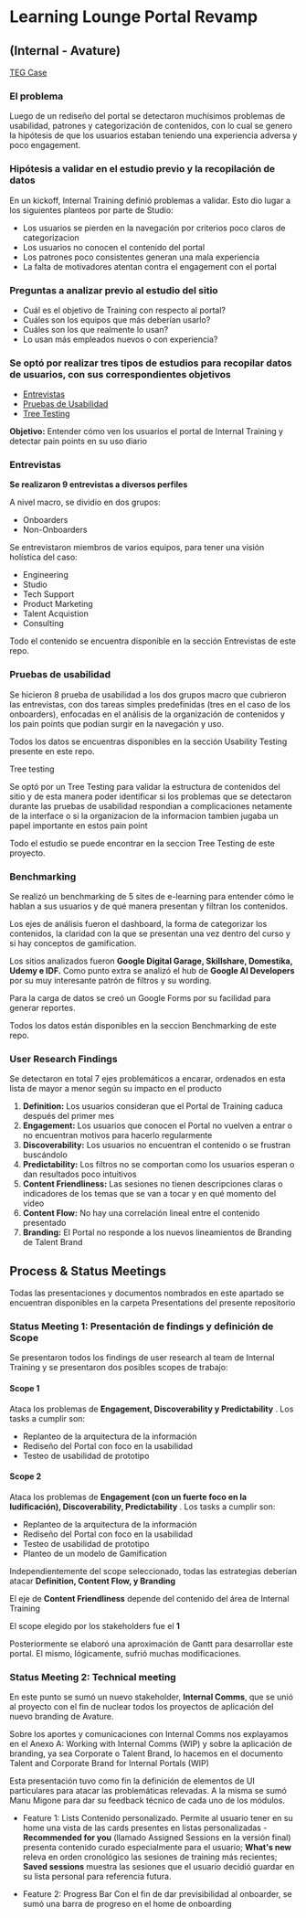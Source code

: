 # Learning Lounge Portal Revamp 
## (Internal - Avature)

[TEG Case](https://teg.avature.net/#Case/482253)

### El problema

Luego de un rediseño del portal se detectaron muchísimos problemas de usabilidad, patrones y categorización de contenidos, con lo cual se genero la hipótesis de que los usuarios estaban teniendo una experiencia adversa y poco engagement.

### Hipótesis a validar en el estudio previo y la recopilación de datos

En un kickoff, Internal Training definió problemas a validar. Esto dio lugar a los siguientes planteos por parte de Studio:

- Los usuarios se pierden en la navegación por criterios poco claros de categorizacion
- Los usuarios no conocen el contenido del portal
- Los patrones poco consistentes generan una mala experiencia
- La falta de motivadores atentan contra el engagement con el portal

### Preguntas a analizar previo al estudio del sitio

- Cuál es el objetivo de Training con respecto al portal?
- Cuáles son los equipos que más deberían usarlo?
- Cuáles son los que realmente lo usan?
- Lo usan más empleados nuevos o con experiencia?

### Se optó por realizar tres tipos de estudios para recopilar datos de usuarios, con sus correspondientes objetivos

- [Entrevistas](https://github.com/jmmorena/Studio-Process-Framework/tree/Internal-Training-Portal-Revamp/User%20Testing/Interviews)
- [Pruebas de Usabilidad](https://github.com/jmmorena/Studio-Process-Framework/tree/Internal-Training-Portal-Revamp/User%20Testing/Usability%20Testing)
- [Tree Testing](https://github.com/jmmorena/Studio-Process-Framework/tree/Internal-Training-Portal-Revamp/User%20Testing/Tree%20Testing)

__Objetivo:__ Entender cómo ven los usuarios el portal de Internal Training y detectar pain points en su uso diario




### Entrevistas

__Se realizaron 9 entrevistas a diversos perfiles__

A nivel macro, se dividio en dos grupos:
- Onboarders
- Non-Onboarders

Se entrevistaron miembros de varios equipos, para tener una visión holística del caso:
- Engineering
- Studio
- Tech Support
- Product Marketing
- Talent Acquistion
- Consulting

Todo el contenido se encuentra disponible en la sección Entrevistas de este repo.

### Pruebas de usabilidad

Se hicieron 8 prueba de usabilidad a los dos grupos macro que cubrieron las entrevistas, con dos tareas simples predefinidas (tres en el caso de los onboarders), enfocadas en el análisis de la organización de contenidos y los pain points que podían surgir en la navegación y uso.

Todos los datos se encuentras disponibles en la sección Usability Testing presente en este repo.

Tree testing

Se optó por un Tree Testing para validar la estructura de contenidos del sitio y de esta manera poder identificar si los problemas que se detectaron durante las pruebas de usabilidad respondian a complicaciones netamente de la interface o si la organizacion de la informacion tambien jugaba un papel importante en estos pain point

Todo el estudio se puede encontrar en la seccion Tree Testing de este proyecto. 

### Benchmarking

Se realizó un benchmarking de 5 sites de e-learning para entender cómo le hablan a sus usuarios y de qué manera presentan y filtran los contenidos.

Los ejes de análisis fueron el dashboard, la forma de categorizar los contenidos, la claridad con la que se presentan una vez dentro del curso y si hay conceptos de gamification.

Los sitios analizados fueron __Google Digital Garage, Skillshare, Domestika, Udemy e IDF.__ Como punto extra se analizó el hub de __Google AI Developers__ por su muy interesante patrón de filtros y su wording.

Para la carga de datos se creó un Google Forms por su facilidad para generar reportes.

Todos los datos están disponibles en la seccion Benchmarking de este repo.

### User Research Findings

Se detectaron en total 7 ejes problemáticos a encarar, ordenados en esta lista de mayor a menor según su impacto en el producto

1. __Definition:__ Los usuarios consideran que el Portal de Training caduca después del primer mes
2. __Engagement:__ Los usuarios que conocen el Portal no vuelven a entrar o no encuentran motivos para hacerlo regularmente
3. __Discoverability:__ Los usuarios no encuentran el contenido o se frustran buscándolo
4. __Predictability:__ Los filtros no se comportan como los usuarios esperan o dan resultados poco intuitivos
5. __Content Friendliness:__ Las sesiones no tienen descripciones claras o indicadores de los temas que se van a tocar y en qué momento del video
6. __Content Flow:__ No hay una correlación lineal entre el contenido presentado
7. __Branding:__ El Portal no responde a los nuevos lineamientos de Branding de Talent Brand

## Process & Status Meetings

Todas las presentaciones y documentos nombrados en este apartado se encuentran disponibles en la carpeta Presentations del presente repositorio

### Status Meeting 1: Presentación de findings y definición de Scope

Se presentaron todos los findings de user research al team de Internal Training y se presentaron dos posibles scopes de trabajo:

#### __Scope 1__
Ataca los problemas de __Engagement, Discoverability y Predictability__ . 
Los tasks a cumplir son:
- Replanteo de la arquitectura de la información
- Rediseño del Portal con foco en la usabilidad
- Testeo de usabilidad de prototipo
 
#### __Scope 2__
Ataca los problemas de __Engagement (con un fuerte foco en la ludificación), Discoverability, Predictability__ . 
Los tasks a cumplir son:
- Replanteo de la arquitectura de la información
- Rediseño del Portal con foco en la usabilidad
- Testeo de usabilidad de prototipo
- Planteo de un modelo de Gamification

Independientemente del scope seleccionado, todas las estrategias deberían atacar __Definition, Content Flow, y Branding__

El eje de __Content Friendliness__ depende del contenido del área de Internal Training

El scope elegido por los stakeholders fue el __1__

Posteriormente se elaboró una aproximación de Gantt para desarrollar este portal. El mismo, lógicamente, sufrió muchas modificaciones.

### Status Meeting 2: Technical meeting

En este punto se sumó un nuevo stakeholder, __Internal Comms__, que se unió al proyecto con el fin de nuclear todos los proyectos de aplicación del nuevo branding de Avature.

Sobre los aportes y comunicaciones con Internal Comms nos explayamos en el Anexo A: Working with Internal Comms (WIP) y sobre la aplicación de branding, ya sea Corporate o Talent Brand, lo hacemos en el documento Talent and Corporate Brand for Internal Portals (WIP)

Esta presentación tuvo como fin la definición de elementos de UI particulares para atacar las problemáticas relevadas. A la misma se sumó Manu Migone para dar su feedback técnico de cada uno de los módulos.

- Feature 1: Lists
Contenido personalizado. Permite al usuario tener en su home una vista de las cards presentes en listas personalizadas - __Recommended for you__ (llamado Assigned Sessions en la versión final) presenta contenido curado especialmente para el usuario; __What's new__ releva en orden cronológico las sesiones de training más recientes; __Saved sessions__ muestra las sesiones que el usuario decidió guardar en su lista personal para referencia futura.

- Feature 2: Progress Bar
Con el fin de dar previsibilidad al onboarder, se sumó una barra de progreso en el home de onboarding



